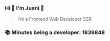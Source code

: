 ### Hi 👋 I&#39;m Juani 🦁

> I&#39;m a Frontend Web Developer SSR

### 📚 Minutes being a developer: 1839848
